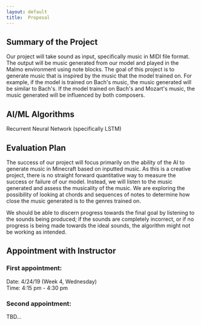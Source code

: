 ```yaml
---
layout: default
title:  Proposal
---
```

 
## Summary of the Project 
Our project will take sound as input, specifically music in MIDI file format. The output will be music generated from our model and played in the Malmo environment using note blocks. The goal of this project is to generate music that is inspired by the music that the model trained on. For example, if the model is trained on Bach's music, the music generated will be similar to Bach's. If the model trained on Bach's and Mozart's music, the music generated will be influenced by both composers.<br>

## AI/ML Algorithms 
Recurrent Neural Network (specifically LSTM) 

## Evaluation Plan
The success of our project will focus primarily on the ability of the AI to generate music in Minecraft based on inputted music. As this is a creative project, there is no straight forward quantitative way to measure the success or failure of our model. Instead, we will listen to the music generated and assess the musicality of the music. We are exploring the possibility of looking at chords and sequences of notes to determine how close the music generated is to the genres trained on. <br>

We should be able to discern progress towards the final goal by listening to the sounds being produced; if the sounds are completely incorrect, or if no progress is being made towards the ideal sounds, the algorithm might not be working as intended. <br>

## Appointment with Instructor
### First appointment: <br>
Date: 4/24/19 (Week 4, Wednesday) <br>
Time: 4:15 pm - 4:30 pm <br>

### Second appointment: <br>
TBD...
